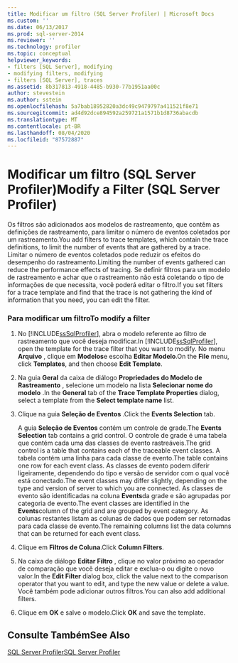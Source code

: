 ```yaml
---
title: Modificar um filtro (SQL Server Profiler) | Microsoft Docs
ms.custom: ''
ms.date: 06/13/2017
ms.prod: sql-server-2014
ms.reviewer: ''
ms.technology: profiler
ms.topic: conceptual
helpviewer_keywords:
- filters [SQL Server], modifying
- modifying filters, modifying
- filters [SQL Server], traces
ms.assetid: 8b317813-4918-4485-b930-77b1951aa00c
author: stevestein
ms.author: sstein
ms.openlocfilehash: 5a7bab18952820a3dc49c9479797a411521f8e71
ms.sourcegitcommit: ad4d92dce894592a259721a1571b1d8736abacdb
ms.translationtype: MT
ms.contentlocale: pt-BR
ms.lasthandoff: 08/04/2020
ms.locfileid: "87572887"
---
```

# <a name="modify-a-filter-sql-server-profiler"></a><span data-ttu-id="5f0e6-102">Modificar um filtro (SQL Server Profiler)</span><span class="sxs-lookup"><span data-stu-id="5f0e6-102">Modify a Filter (SQL Server Profiler)</span></span>
  <span data-ttu-id="5f0e6-103">Os filtros são adicionados aos modelos de rastreamento, que contêm as definições de rastreamento, para limitar o número de eventos coletados por um rastreamento.</span><span class="sxs-lookup"><span data-stu-id="5f0e6-103">You add filters to trace templates, which contain the trace definitions, to limit the number of events that are gathered by a trace.</span></span> <span data-ttu-id="5f0e6-104">Limitar o número de eventos coletados pode reduzir os efeitos do desempenho do rastreamento.</span><span class="sxs-lookup"><span data-stu-id="5f0e6-104">Limiting the number of events gathered can reduce the performance effects of tracing.</span></span> <span data-ttu-id="5f0e6-105">Se definir filtros para um modelo de rastreamento e achar que o rastreamento não está coletando o tipo de informações de que necessita, você poderá editar o filtro.</span><span class="sxs-lookup"><span data-stu-id="5f0e6-105">If you set filters for a trace template and find that the trace is not gathering the kind of information that you need, you can edit the filter.</span></span>  
  
### <a name="to-modify-a-filter"></a><span data-ttu-id="5f0e6-106">Para modificar um filtro</span><span class="sxs-lookup"><span data-stu-id="5f0e6-106">To modify a filter</span></span>  
  
1.  <span data-ttu-id="5f0e6-107">No [!INCLUDE[ssSqlProfiler](../../includes/sssqlprofiler-md.md)], abra o modelo referente ao filtro de rastreamento que você deseja modificar.</span><span class="sxs-lookup"><span data-stu-id="5f0e6-107">In [!INCLUDE[ssSqlProfiler](../../includes/sssqlprofiler-md.md)], open the template for the trace filter that you want to modify.</span></span> <span data-ttu-id="5f0e6-108">No menu **Arquivo** , clique em **Modelos**e escolha **Editar Modelo**.</span><span class="sxs-lookup"><span data-stu-id="5f0e6-108">On the **File** menu, click **Templates**, and then choose **Edit Template**.</span></span>  
  
2.  <span data-ttu-id="5f0e6-109">Na guia **Geral** da caixa de diálogo **Propriedades do Modelo de Rastreamento** , selecione um modelo na lista **Selecionar nome do modelo** .</span><span class="sxs-lookup"><span data-stu-id="5f0e6-109">In the **General** tab of the **Trace Template Properties** dialog, select a template from the **Select template name** list.</span></span>  
  
3.  <span data-ttu-id="5f0e6-110">Clique na guia **Seleção de Eventos** .</span><span class="sxs-lookup"><span data-stu-id="5f0e6-110">Click the **Events Selection** tab.</span></span>  
  
     <span data-ttu-id="5f0e6-111">A guia **Seleção de Eventos** contém um controle de grade.</span><span class="sxs-lookup"><span data-stu-id="5f0e6-111">The **Events Selection** tab contains a grid control.</span></span> <span data-ttu-id="5f0e6-112">O controle de grade é uma tabela que contém cada uma das classes de evento rastreáveis.</span><span class="sxs-lookup"><span data-stu-id="5f0e6-112">The grid control is a table that contains each of the traceable event classes.</span></span> <span data-ttu-id="5f0e6-113">A tabela contém uma linha para cada classe de evento.</span><span class="sxs-lookup"><span data-stu-id="5f0e6-113">The table contains one row for each event class.</span></span> <span data-ttu-id="5f0e6-114">As classes de evento podem diferir ligeiramente, dependendo do tipo e versão de servidor com o qual você está conectado.</span><span class="sxs-lookup"><span data-stu-id="5f0e6-114">The event classes may differ slightly, depending on the type and version of server to which you are connected.</span></span> <span data-ttu-id="5f0e6-115">As classes de evento são identificadas na coluna **Events**da grade e são agrupadas por categoria de evento.</span><span class="sxs-lookup"><span data-stu-id="5f0e6-115">The event classes are identified in the **Events**column of the grid and are grouped by event category.</span></span> <span data-ttu-id="5f0e6-116">As colunas restantes listam as colunas de dados que podem ser retornadas para cada classe de evento.</span><span class="sxs-lookup"><span data-stu-id="5f0e6-116">The remaining columns list the data columns that can be returned for each event class.</span></span>  
  
4.  <span data-ttu-id="5f0e6-117">Clique em **Filtros de Coluna**.</span><span class="sxs-lookup"><span data-stu-id="5f0e6-117">Click **Column Filters**.</span></span>  
  
5.  <span data-ttu-id="5f0e6-118">Na caixa de diálogo **Editar Filtro** , clique no valor próximo ao operador de comparação que você deseja editar e exclua-o ou digite o novo valor.</span><span class="sxs-lookup"><span data-stu-id="5f0e6-118">In the **Edit Filter** dialog box, click the value next to the comparison operator that you want to edit, and type the new value or delete a value.</span></span> <span data-ttu-id="5f0e6-119">Você também pode adicionar outros filtros.</span><span class="sxs-lookup"><span data-stu-id="5f0e6-119">You can also add additional filters.</span></span>  
  
6.  <span data-ttu-id="5f0e6-120">Clique em **OK** e salve o modelo.</span><span class="sxs-lookup"><span data-stu-id="5f0e6-120">Click **OK** and save the template.</span></span>  
  
## <a name="see-also"></a><span data-ttu-id="5f0e6-121">Consulte Também</span><span class="sxs-lookup"><span data-stu-id="5f0e6-121">See Also</span></span>  
 [<span data-ttu-id="5f0e6-122">SQL Server Profiler</span><span class="sxs-lookup"><span data-stu-id="5f0e6-122">SQL Server Profiler</span></span>](sql-server-profiler.md)  
  
  
